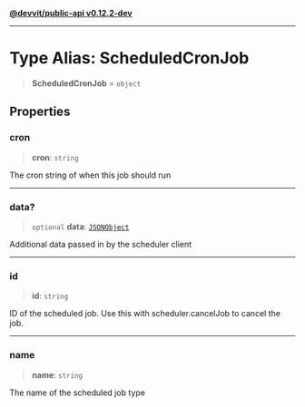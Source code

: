 [**@devvit/public-api v0.12.2-dev**](../README.md)

---

# Type Alias: ScheduledCronJob

> **ScheduledCronJob** = `object`

## Properties

<a id="cron"></a>

### cron

> **cron**: `string`

The cron string of when this job should run

---

<a id="data"></a>

### data?

> `optional` **data**: [`JSONObject`](JSONObject.md)

Additional data passed in by the scheduler client

---

<a id="id"></a>

### id

> **id**: `string`

ID of the scheduled job. Use this with scheduler.cancelJob to cancel the job.

---

<a id="name"></a>

### name

> **name**: `string`

The name of the scheduled job type
